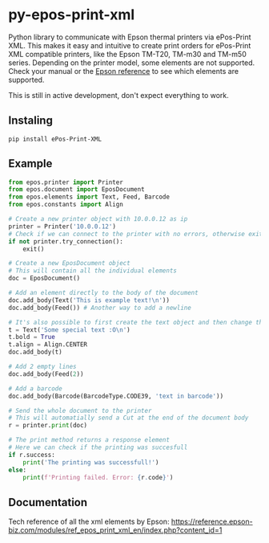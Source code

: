# py-epos-print-xml
Python library to communicate with Epson thermal printers via ePos-Print XML.
This makes it easy and intuitive to create print orders for ePos-Print XML compatible printers, like the Epson TM-T20, TM-m30 and TM-m50 series.
Depending on the printer model, some elements are not supported. Check your manual or the [Epson reference](https://reference.epson-biz.com/modules/ref_epos_print_xml_en/index.php?vid=ref_epos_print_xml_en_devicespecifications_supportedelementslist) to see which elements are supported.

This is still in active development, don't expect everything to work.

## Instaling
```
pip install ePos-Print-XML
```

## Example

```python
from epos.printer import Printer
from epos.document import EposDocument
from epos.elements import Text, Feed, Barcode
from epos.constants import Align

# Create a new printer object with 10.0.0.12 as ip
printer = Printer('10.0.0.12')
# Check if we can connect to the printer with no errors, otherwise exit
if not printer.try_connection():
    exit()

# Create a new EposDocument object
# This will contain all the individual elements
doc = EposDocument()

# Add an element directly to the body of the document
doc.add_body(Text('This is example text!\n'))
doc.add_body(Feed()) # Another way to add a newline

# It's also possible to first create the text object and then change the properties
t = Text('Some special text :O\n')
t.bold = True
t.align = Align.CENTER
doc.add_body(t)

# Add 2 empty lines
doc.add_body(Feed(2))

# Add a barcode
doc.add_body(Barcode(BarcodeType.CODE39, 'text in barcode'))

# Send the whole document to the printer
# This will automatially send a Cut at the end of the document body
r = printer.print(doc)

# The print method returns a response element
# Here we can check if the printing was succesfull
if r.success:
    print('The printing was successfull!')
else:
    print(f'Printing failed. Error: {r.code}')
```


## Documentation
Tech reference of all the xml elements by Epson: https://reference.epson-biz.com/modules/ref_epos_print_xml_en/index.php?content_id=1
